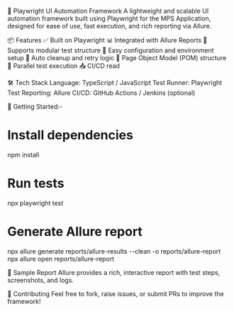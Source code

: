 🚀 Playwright UI Automation Framework
A lightweight and scalable UI automation framework built using Playwright for the MPS Application, designed for ease of use, fast execution, and rich reporting via Allure.

📦 Features
✅ Built on Playwright
📊 Integrated with Allure Reports
🧪 Supports modular test structure
🔄 Easy configuration and environment setup
🧹 Auto cleanup and retry logic
📁 Page Object Model (POM) structure
🧵 Parallel test execution
📤 CI/CD read

🛠️ Tech Stack
Language: TypeScript / JavaScript
Test Runner: Playwright Test
Reporting: Allure
CI/CD: GitHub Actions / Jenkins (optional)

🚀 Getting Started:-
# Install dependencies
npm install

# Run tests
npx playwright test

# Generate Allure report
npx allure generate reports/allure-results --clean -o reports/allure-report
npx allure open reports/allure-report

📸 Sample Report
Allure provides a rich, interactive report with test steps, screenshots, and logs.

🤝 Contributing
Feel free to fork, raise issues, or submit PRs to improve the framework!
